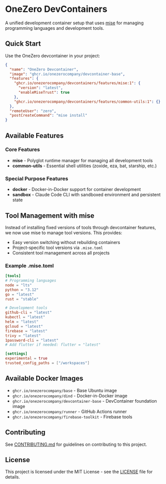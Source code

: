 # OneZero DevContainers

A unified development container setup that uses [mise](https://mise.jdx.dev/) for managing programming languages and development tools.

## Quick Start

Use the OneZero devcontainer in your project:

```json
{
  "name": "OneZero Devcontainer",
  "image": "ghcr.io/onezerocompany/devcontainer-base",
  "features": {
    "ghcr.io/onezerocompany/devcontainers/features/mise:1": {
      "version": "latest",
      "enableMiseTrust": true
    },
    "ghcr.io/onezerocompany/devcontainers/features/common-utils:1": {}
  },
  "remoteUser": "zero",
  "postCreateCommand": "mise install"
}
```

## Available Features

### Core Features

- **mise** - Polyglot runtime manager for managing all development tools
- **common-utils** - Essential shell utilities (zoxide, eza, bat, starship, etc.)

### Special Purpose Features

- **docker** - Docker-in-Docker support for container development
- **sandbox** - Claude Code CLI with sandboxed environment and persistent state

## Tool Management with mise

Instead of installing fixed versions of tools through devcontainer features, we now use mise to manage tool versions. This provides:

- Easy version switching without rebuilding containers
- Project-specific tool versions via `.mise.toml`
- Consistent tool management across all projects

### Example .mise.toml

```toml
[tools]
# Programming languages
node = "lts"
python = "3.12"
go = "latest"
rust = "stable"

# Development tools
github-cli = "latest"
kubectl = "latest"
helm = "latest"
gcloud = "latest"
firebase = "latest"
trivy = "latest"
1password-cli = "latest"
# Add flutter if needed: flutter = "latest"

[settings]
experimental = true
trusted_config_paths = ["/workspaces"]
```


## Available Docker Images

- `ghcr.io/onezerocompany/base` - Base Ubuntu image
- `ghcr.io/onezerocompany/dind` - Docker-in-Docker image
- `ghcr.io/onezerocompany/devcontainer-base` - DevContainer foundation image
- `ghcr.io/onezerocompany/runner` - GitHub Actions runner
- `ghcr.io/onezerocompany/firebase-toolkit` - Firebase tools

## Contributing

See [CONTRIBUTING.md](CONTRIBUTING.md) for guidelines on contributing to this project.

## License

This project is licensed under the MIT License - see the [LICENSE](LICENSE) file for details.